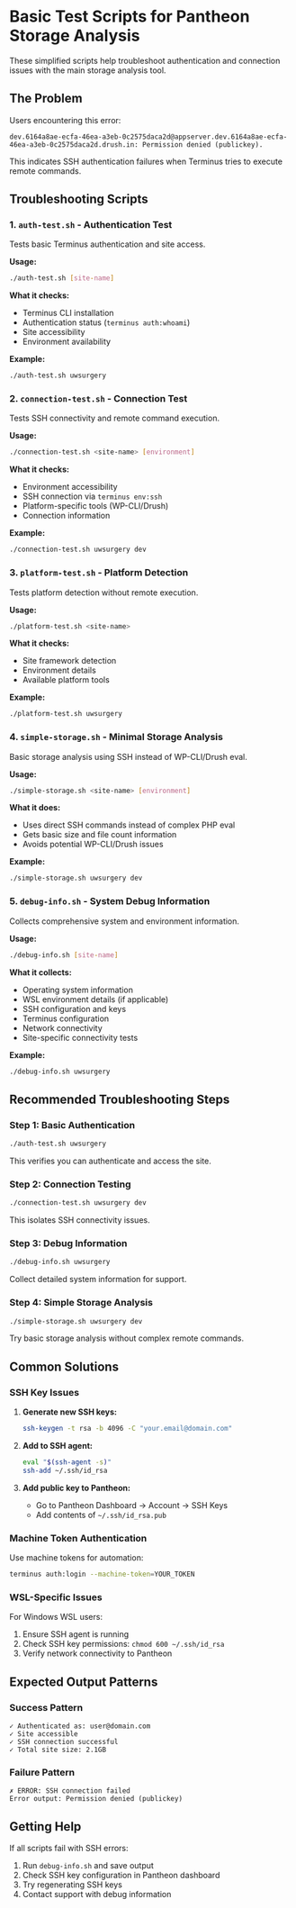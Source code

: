 # Basic Test Scripts for Pantheon Storage Analysis

These simplified scripts help troubleshoot authentication and connection issues with the main storage analysis tool.

## The Problem

Users encountering this error:
```
dev.6164a8ae-ecfa-46ea-a3eb-0c2575daca2d@appserver.dev.6164a8ae-ecfa-46ea-a3eb-0c2575daca2d.drush.in: Permission denied (publickey).
```

This indicates SSH authentication failures when Terminus tries to execute remote commands.

## Troubleshooting Scripts

### 1. `auth-test.sh` - Authentication Test
Tests basic Terminus authentication and site access.

**Usage:**
```bash
./auth-test.sh [site-name]
```

**What it checks:**
- Terminus CLI installation
- Authentication status (`terminus auth:whoami`)
- Site accessibility
- Environment availability

**Example:**
```bash
./auth-test.sh uwsurgery
```

### 2. `connection-test.sh` - Connection Test
Tests SSH connectivity and remote command execution.

**Usage:**
```bash
./connection-test.sh <site-name> [environment]
```

**What it checks:**
- Environment accessibility
- SSH connection via `terminus env:ssh`
- Platform-specific tools (WP-CLI/Drush)
- Connection information

**Example:**
```bash
./connection-test.sh uwsurgery dev
```

### 3. `platform-test.sh` - Platform Detection
Tests platform detection without remote execution.

**Usage:**
```bash
./platform-test.sh <site-name>
```

**What it checks:**
- Site framework detection
- Environment details
- Available platform tools

**Example:**
```bash
./platform-test.sh uwsurgery
```

### 4. `simple-storage.sh` - Minimal Storage Analysis
Basic storage analysis using SSH instead of WP-CLI/Drush eval.

**Usage:**
```bash
./simple-storage.sh <site-name> [environment]
```

**What it does:**
- Uses direct SSH commands instead of complex PHP eval
- Gets basic size and file count information
- Avoids potential WP-CLI/Drush issues

**Example:**
```bash
./simple-storage.sh uwsurgery dev
```

### 5. `debug-info.sh` - System Debug Information
Collects comprehensive system and environment information.

**Usage:**
```bash
./debug-info.sh [site-name]
```

**What it collects:**
- Operating system information
- WSL environment details (if applicable)
- SSH configuration and keys
- Terminus configuration
- Network connectivity
- Site-specific connectivity tests

**Example:**
```bash
./debug-info.sh uwsurgery
```

## Recommended Troubleshooting Steps

### Step 1: Basic Authentication
```bash
./auth-test.sh uwsurgery
```
This verifies you can authenticate and access the site.

### Step 2: Connection Testing
```bash
./connection-test.sh uwsurgery dev
```
This isolates SSH connectivity issues.

### Step 3: Debug Information
```bash
./debug-info.sh uwsurgery
```
Collect detailed system information for support.

### Step 4: Simple Storage Analysis
```bash
./simple-storage.sh uwsurgery dev
```
Try basic storage analysis without complex remote commands.

## Common Solutions

### SSH Key Issues
1. **Generate new SSH keys:**
   ```bash
   ssh-keygen -t rsa -b 4096 -C "your.email@domain.com"
   ```

2. **Add to SSH agent:**
   ```bash
   eval "$(ssh-agent -s)"
   ssh-add ~/.ssh/id_rsa
   ```

3. **Add public key to Pantheon:**
   - Go to Pantheon Dashboard → Account → SSH Keys
   - Add contents of `~/.ssh/id_rsa.pub`

### Machine Token Authentication
Use machine tokens for automation:
```bash
terminus auth:login --machine-token=YOUR_TOKEN
```

### WSL-Specific Issues
For Windows WSL users:
1. Ensure SSH agent is running
2. Check SSH key permissions: `chmod 600 ~/.ssh/id_rsa`
3. Verify network connectivity to Pantheon

## Expected Output Patterns

### Success Pattern
```
✓ Authenticated as: user@domain.com
✓ Site accessible
✓ SSH connection successful
✓ Total site size: 2.1GB
```

### Failure Pattern
```
✗ ERROR: SSH connection failed
Error output: Permission denied (publickey)
```

## Getting Help

If all scripts fail with SSH errors:
1. Run `debug-info.sh` and save output
2. Check SSH key configuration in Pantheon dashboard
3. Try regenerating SSH keys
4. Contact support with debug information